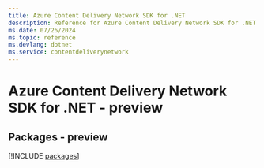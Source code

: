 ```yaml
---
title: Azure Content Delivery Network SDK for .NET
description: Reference for Azure Content Delivery Network SDK for .NET
ms.date: 07/26/2024
ms.topic: reference
ms.devlang: dotnet
ms.service: contentdeliverynetwork
---
```

# Azure Content Delivery Network SDK for .NET - preview
## Packages - preview
[!INCLUDE [packages](content-delivery-network-index.md)]